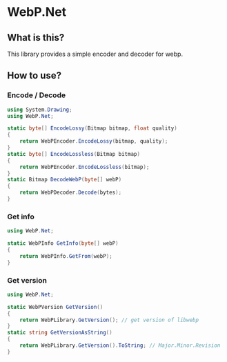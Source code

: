 ﻿# WebP.Net

## What is this?

This library provides a simple encoder and decoder for webp.

## How to use?

### Encode / Decode

```c#
using System.Drawing;
using WebP.Net;

static byte[] EncodeLossy(Bitmap bitmap, float quality)
{
    return WebPEncoder.EncodeLossy(bitmap, quality);
}
static byte[] EncodeLossless(Bitmap bitmap)
{
    return WebPEncoder.EncodeLossless(bitmap);
}
static Bitmap DecodeWebP(byte[] webP)
{
    return WebPDecoder.Decode(bytes);
}
```

### Get info

```c#
using WebP.Net;

static WebPInfo GetInfo(byte[] webP)
{
    return WebPInfo.GetFrom(webP);
}
```

### Get version

```c#
using WebP.Net;

static WebPVersion GetVersion()
{
    return WebPLibrary.GetVersion(); // get version of libwebp
}
static string GetVersionAsString()
{
    return WebPLibrary.GetVersion().ToString; // Major.Minor.Revision
}
```
